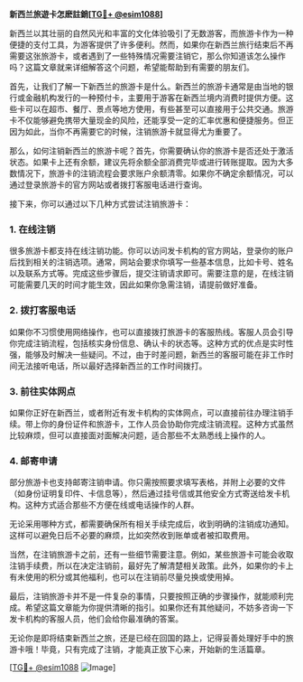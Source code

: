 **新西兰旅遊卡怎麽註銷[[TG💪+ @esim1088](https://t.me/s/esim1088)]**

新西兰以其壮丽的自然风光和丰富的文化体验吸引了无数游客，而旅游卡作为一种便捷的支付工具，为游客提供了许多便利。然而，如果你在新西兰旅行结束后不再需要这张旅游卡，或者遇到了一些特殊情况需要注销它，那么你知道该怎么操作吗？这篇文章就来详细解答这个问题，希望能帮助到有需要的朋友们。

首先，让我们了解一下新西兰的旅游卡是什么。新西兰的旅游卡通常是由当地的银行或金融机构发行的一种预付卡，主要用于游客在新西兰境内消费时提供方便。这些卡可以在超市、餐厅、景点等地方使用，有些甚至可以直接用于公共交通。旅游卡不仅能够避免携带大量现金的风险，还能享受一定的汇率优惠和便捷服务。但正因为如此，当你不再需要它的时候，注销旅游卡就显得尤为重要了。

那么，如何注销新西兰的旅游卡呢？首先，你需要确认你的旅游卡是否还处于激活状态。如果卡上还有余额，建议先将余额全部消费完毕或进行转账提取。因为大多数情况下，旅游卡的注销流程会要求账户余额清零。如果你不确定余额情况，可以通过登录旅游卡的官方网站或者拨打客服电话进行查询。

接下来，你可以通过以下几种方式尝试注销旅游卡：

### **1. 在线注销**
很多旅游卡都支持在线注销功能。你可以访问发卡机构的官方网站，登录你的账户后找到相关的注销选项。通常，网站会要求你填写一些基本信息，比如卡号、姓名以及联系方式等。完成这些步骤后，提交注销请求即可。需要注意的是，在线注销可能需要几天的时间才能生效，因此如果你急需注销，请提前做好准备。

### **2. 拨打客服电话**
如果你不习惯使用网络操作，也可以直接拨打旅游卡的客服热线。客服人员会引导你完成注销流程，包括核实身份信息、确认卡的状态等。这种方式的优点是实时性强，能够及时解决一些疑问。不过，由于时差问题，新西兰的客服可能在非工作时间无法接听电话，所以最好选择新西兰的工作时间拨打。

### **3. 前往实体网点**
如果你正好在新西兰，或者附近有发卡机构的实体网点，可以直接前往办理注销手续。带上你的身份证件和旅游卡，工作人员会协助你完成注销流程。这种方式虽然比较麻烦，但可以直接面对面解决问题，适合那些不太熟悉线上操作的人。

### **4. 邮寄申请**
部分旅游卡也支持邮寄注销申请。你只需按照要求填写表格，并附上必要的文件（如身份证明复印件、卡信息等），然后通过挂号信或其他安全方式寄送给发卡机构。这种方式适合那些不方便在线或电话操作的人群。

无论采用哪种方式，都需要确保所有相关手续完成后，收到明确的注销成功通知。这样可以避免日后不必要的麻烦，比如突然收到账单或者被扣取费用。

当然，在注销旅游卡之前，还有一些细节需要注意。例如，某些旅游卡可能会收取注销手续费，所以在决定注销前，最好先了解清楚相关政策。此外，如果你的卡上有未使用的积分或其他福利，也可以在注销前尽量兑换或使用掉。

最后，注销旅游卡并不是一件复杂的事情，只要按照正确的步骤操作，就能顺利完成。希望这篇文章能为你提供清晰的指引。如果你还有其他疑问，不妨多咨询一下发卡机构的客服人员，他们会给你最准确的答案。

无论你是即将结束新西兰之旅，还是已经在回国的路上，记得妥善处理好手中的旅游卡哦！毕竟，只有完成了注销，才能真正放下心来，开始新的生活篇章。

[[TG💪+ @esim1088](https://t.me/s/esim1088) ![Image](https://i.postimg.cc/4NQfJmqS/Snipaste-2025-05-13-00-14-12.png)]